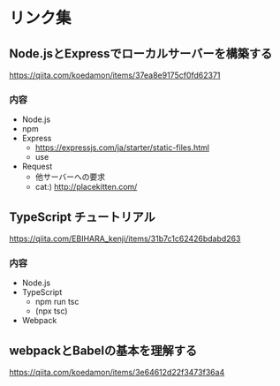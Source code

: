 # リンク集

## Node.jsとExpressでローカルサーバーを構築する
https://qiita.com/koedamon/items/37ea8e9175cf0fd62371

### 内容
- Node.js
- npm
- Express
    - https://expressjs.com/ja/starter/static-files.html
    - use
- Request
    - 他サーバーへの要求
    - cat:) http://placekitten.com/

## TypeScript チュートリアル
https://qiita.com/EBIHARA_kenji/items/31b7c1c62426bdabd263

### 内容
- Node.js
- TypeScript
    - npm run tsc
    - (npx tsc)
- Webpack

## webpackとBabelの基本を理解する
https://qiita.com/koedamon/items/3e64612d22f3473f36a4

